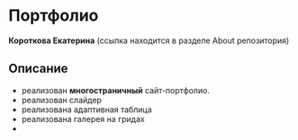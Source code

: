 # Портфолио
 **Короткова Екатерина**
(ссылка находится в разделе About репозитория)
## Описание

- реализован **многостраничный** сайт-портфолио.
- реализован слайдер
- реализована адаптивная таблица
- реализована галерея на гридах
- 

